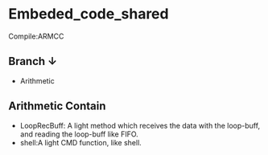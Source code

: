 Embeded_code_shared
===================
Compile:ARMCC


Branch ↓
--------
* Arithmetic

Arithmetic Contain
------------------
* LoopRecBuff: A light method which receives the data with the loop-buff, and reading the loop-buff like FIFO.
* shell:A light CMD function, like shell.
